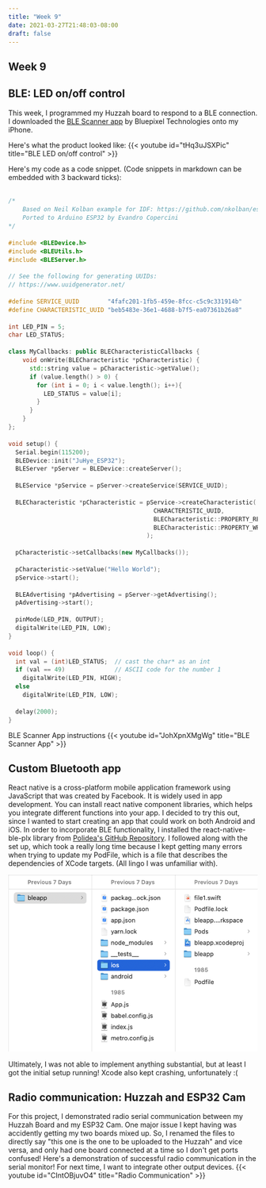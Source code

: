 ```yaml
---
title: "Week 9"
date: 2021-03-27T21:48:03-08:00
draft: false
---
```


## Week 9

## BLE: LED on/off control

This week, I programmed my Huzzah board to respond to a BLE connection. I downloaded the [BLE Scanner app](https://play.google.com/store/apps/details?id=com.macdom.ble.blescanner&hl=en_US) by Bluepixel Technologies onto my iPhone.

Here's what the product looked like:
{{< youtube id="tHq3uJSXPic" title="BLE LED on/off control" >}}

Here's my code as a code snippet. (Code snippets in markdown can be embedded with 3 backward ticks):

```cpp

/*
    Based on Neil Kolban example for IDF: https://github.com/nkolban/esp32-snippets/blob/master/cpp_utils/tests/BLE%20Tests/SampleWrite.cpp
    Ported to Arduino ESP32 by Evandro Copercini
*/

#include <BLEDevice.h>
#include <BLEUtils.h>
#include <BLEServer.h>

// See the following for generating UUIDs:
// https://www.uuidgenerator.net/

#define SERVICE_UUID        "4fafc201-1fb5-459e-8fcc-c5c9c331914b"
#define CHARACTERISTIC_UUID "beb5483e-36e1-4688-b7f5-ea07361b26a8"

int LED_PIN = 5;
char LED_STATUS;

class MyCallbacks: public BLECharacteristicCallbacks {
    void onWrite(BLECharacteristic *pCharacteristic) {
      std::string value = pCharacteristic->getValue();
      if (value.length() > 0) { 
        for (int i = 0; i < value.length(); i++){
          LED_STATUS = value[i];
        }
      }
    }
};

void setup() {
  Serial.begin(115200);
  BLEDevice::init("JuHye_ESP32");
  BLEServer *pServer = BLEDevice::createServer();

  BLEService *pService = pServer->createService(SERVICE_UUID);

  BLECharacteristic *pCharacteristic = pService->createCharacteristic(
                                         CHARACTERISTIC_UUID,
                                         BLECharacteristic::PROPERTY_READ |
                                         BLECharacteristic::PROPERTY_WRITE
                                       );

  pCharacteristic->setCallbacks(new MyCallbacks());

  pCharacteristic->setValue("Hello World");
  pService->start();

  BLEAdvertising *pAdvertising = pServer->getAdvertising();
  pAdvertising->start();
  
  pinMode(LED_PIN, OUTPUT);
  digitalWrite(LED_PIN, LOW);
}

void loop() {
  int val = (int)LED_STATUS;  // cast the char* as an int 
  if (val == 49)              // ASCII code for the number 1
    digitalWrite(LED_PIN, HIGH);
  else 
    digitalWrite(LED_PIN, LOW);

  delay(2000);
}
```

BLE Scanner App instructions
{{< youtube id="JohXpnXMgWg" title="BLE Scanner App" >}}

## Custom Bluetooth app

React native is a cross-platform mobile application framework using JavaScript that was created by Facebook. It is widely used in app development. You can install react native component libraries, which helps you integrate different functions into your app. I decided to try this out, since I wanted to start creating an app that could work on both Android and iOS.
In order to incorporate BLE functionality, I installed the react-native-ble-plx library from [Polidea's GitHub Repository](https://github.com/Polidea/react-native-ble-plx). I followed along with the set up, which took a really long time because I kept getting many errors when trying to update my PodFile, which is a file that describes the dependencies of XCode targets. (All lingo I was unfamiliar with).


![React App code](AppCode.png)

Ultimately, I was not able to implement anything substantial, but at least I got the initial setup running! Xcode also kept crashing, unfortunately :( 

## Radio communication: Huzzah and ESP32 Cam

For this project, I demonstrated radio serial communication between my Huzzah Board and my ESP32 Cam. One major issue I kept having was accidently getting my two boards mixed up. So, I renamed the files to directly say "this one is the one to be uploaded to the Huzzah" and vice versa, and only had one board connected at a time so I don't get ports confused! Here's a demonstration of successful radio communication in the serial monitor! For next time, I want to integrate other output devices.
{{< youtube id="CIntOBjuvO4" title="Radio Communication" >}}